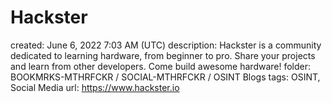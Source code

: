 # Hackster

created: June 6, 2022 7:03 AM (UTC)
description: Hackster is a community dedicated to learning hardware, from beginner to pro. Share your projects and learn from other developers. Come build awesome hardware!
folder: BOOKMRKS-MTHRFCKR / SOCIAL-MTHRFCKR / OSINT Blogs
tags: OSINT, Social Media
url: https://www.hackster.io